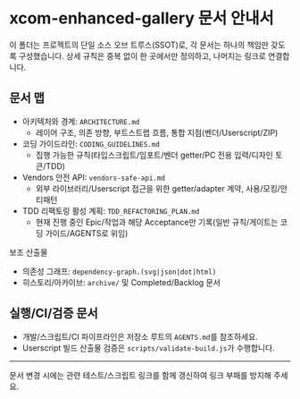 # xcom-enhanced-gallery 문서 안내서

이 폴더는 프로젝트의 단일 소스 오브 트루스(SSOT)로, 각 문서는 하나의 책임만
갖도록 구성했습니다. 상세 규칙은 중복 없이 한 곳에서만 정의하고, 나머지는 링크로
연결합니다.

## 문서 맵

- 아키텍처와 경계: `ARCHITECTURE.md`
  - 레이어 구조, 의존 방향, 부트스트랩 흐름, 통합 지점(벤더/Userscript/ZIP)
- 코딩 가이드라인: `CODING_GUIDELINES.md`
  - 집행 가능한 규칙(타입스크립트/임포트/벤더 getter/PC 전용 입력/디자인
    토큰/TDD)
- Vendors 안전 API: `vendors-safe-api.md`
  - 외부 라이브러리/Userscript 접근을 위한 getter/adapter 계약,
    사용/모킹/안티패턴
- TDD 리팩토링 활성 계획: `TDD_REFACTORING_PLAN.md`
  - 현재 진행 중인 Epic/작업과 해당 Acceptance만 기록(일반 규칙/게이트는 코딩
    가이드/AGENTS로 위임)

보조 산출물

- 의존성 그래프: `dependency-graph.(svg|json|dot|html)`
- 히스토리/아카이브: `archive/` 및 Completed/Backlog 문서

## 실행/CI/검증 문서

- 개발/스크립트/CI 파이프라인은 저장소 루트의 `AGENTS.md`를 참조하세요.
- Userscript 빌드 산출물 검증은 `scripts/validate-build.js`가 수행합니다.

---

문서 변경 시에는 관련 테스트/스크립트 링크를 함께 갱신하여 링크 부패를 방지해
주세요.
